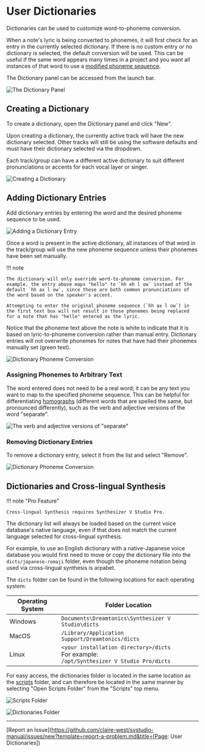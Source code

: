 # User Dictionaries

Dictionaries can be used to customize word-to-phoneme conversion.

When a note's lyric is being converted to phonemes, it will first check for an entry in the currently selected dictionary. If there is no custom entry or no dictionary is selected, the default conversion will be used. This can be useful if the same word appears many times in a project and you want all instances of that word to use a [modified phoneme sequence](../note-properties/editing-phonemes.md#changing-a-notes-phonemes).

The Dictionary panel can be accessed from the launch bar.

![The Dictionary Panel](../img/advanced/dictionary-panel.png)

## Creating a Dictionary

To create a dictionary, open the Dictionary panel and click "New".

Upon creating a dictionary, the currently active track will have the new dictionary selected. Other tracks will still be using the software defaults and must have their dictionary selected via the dropdown.

Each track/group can have a different active dictionary to suit different pronunciations or accents for each vocal layer or singer.

![Creating a Dictionary](../img/advanced/dictionary-new.png)

## Adding Dictionary Entries

Add dictionary entries by entering the word and the desired phoneme sequence to be used.

![Adding a Dictionary Entry](../img/advanced/dictionary-new-entry.png)

Once a word is present in the active dictionary, all instances of that word in the track/group will use the new phoneme sequence unless their phonemes have been set manually.

!!! note

    The dictionary will only override word-to-phoneme conversion. For example, the entry above maps "hello" to `hh eh l ow` instead of the default `hh ax l ow`, since these are both common pronunciations of the word based on the speaker's accent.

    Attempting to enter the original phoneme sequence (`hh ax l ow`) in the first text box will not result in those phonemes being replaced for a note that has "hello" entered as the lyric.

Notice that the phoneme text above the note is white to indicate that it is based on lyric-to-phoneme conversion rather than manual entry. Dictionary entries will not overwrite phonemes for notes that have had their phonemes manually set (green text).

![Dictionary Phoneme Conversion](../img/advanced/dictionary-conversion.png)

### Assigning Phonemes to Arbitrary Text

The word entered does not need to be a real word; it can be any text you want to map to the specified phoneme sequence. This can be helpful for differentiating [homographs](../note-properties/editing-phonemes.md#homographs-different-words-with-identical-spelling) (different words that are spelled the same, but pronounced differently), such as the verb and adjective versions of the word "separate".

![The verb and adjective versions of "separate"](../img/advanced/dictionary-homograph.png)

### Removing Dictionary Entries

To remove a dictionary entry, select it from the list and select "Remove".

![Dictionary Phoneme Conversion](../img/advanced/dictionary-remove.png)

## Dictionaries and Cross-lingual Synthesis

!!! note "Pro Feature"

    Cross-lingual Synthesis requires Synthesizer V Studio Pro.

The dictionary list will always be loaded based on the current voice database's native language, even if that does not match the current language selected for cross-lingual synthesis.

For example, to use an English dictionary with a native-Japanese voice database you would first need to move or copy the dictionary file into the `dicts/japanese-romaji` folder, even though the phoneme notation being used via cross-lingual synthesis is arpabet.

The `dicts` folder can be found in the following locations for each operating system:

|Operating System|Folder Location|
|---|---|
|Windows|`Documents\Dreamtonics\Synthesizer V Studio\dicts`|
|MacOS|`/Library/Application Support/Dreamtonics/dicts`|
|Linux|`<your installation directory>/dicts`<br/>For example:<br/>`/opt/Synthesizer V Studio Pro/dicts`|

For easy access, the dictionaries folder is located in the same location as the [scripts]() folder, and can therefore be located in the same manner by selecting "Open Scripts Folder" from the "Scripts" top menu.

![Scripts Folder](../img/advanced/scripts-open-folder.png)

![Dictionaries Folder](../img/advanced/dicts-folder.png)

---

[Report an Issue](https://github.com/claire-west/svstudio-manual/issues/new?template=report-a-problem.md&title=[Page: User Dictionaries])